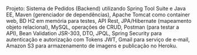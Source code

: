 Projeto: Sistema de Pedidos (Backend) utilizando Spring Tool Suite e Java EE, Maven (gerenciador de dependências), Apache Tomcat como container web, BD H2 em memória para testes, API Rest, JPA/Hibernate (mapeamento objeto relacional), MySQL, operações de CRUD, Postman (para testar a API), Bean Validation JSR-303, DTO, JPQL, Spring Security para autenticação e autorização com Tokens JWT, Gmail para serviço de e-mail, Amazon S3 para armazenamento de imagens e publicação no Heroku.
